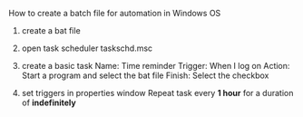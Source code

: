 How to create a batch file for automation in Windows OS

1. create a bat file

2. open task scheduler
taskschd.msc

3. create a basic task
Name: Time reminder
Trigger: When I log on
Action: Start a program and select the bat file
Finish: Select the checkbox

4. set triggers in properties window
Repeat task every **1 hour** for a duration of **indefinitely**
